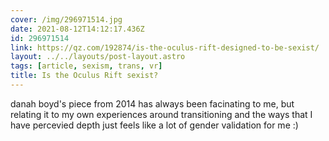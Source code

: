 ```yaml
---
cover: /img/296971514.jpg
date: 2021-08-12T14:12:17.436Z
id: 296971514
link: https://qz.com/192874/is-the-oculus-rift-designed-to-be-sexist/
layout: ../../layouts/post-layout.astro
tags: [article, sexism, trans, vr]
title: Is the Oculus Rift sexist?
---
```


danah boyd's piece from 2014 has always been facinating to me, but relating it to my own experiences around transitioning and the ways that I have percevied depth just feels like a lot of gender validation for me :)
